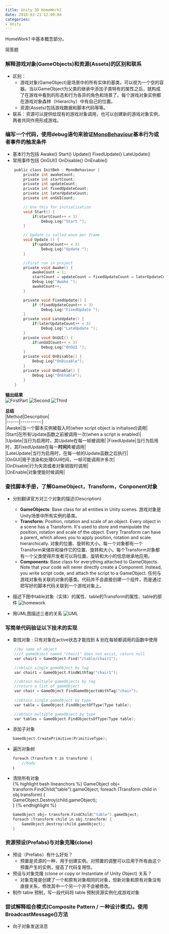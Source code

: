 ```yaml
---
title: Unity 3D HomeWork1
date: 2018-03-21 12:00:04
categories:
- Unity
---
```


HomeWork1 中基本概念部分。

 简答题
### 解释游戏对象(GameObjects)和资源(Assets)的区别和联系
- 区别：
    - 游戏对象(GameObject)是场景中的所有实体的基类，可以视为一个空的容器。当以GameObject为父类的继承中添加子类特有的属性之后，就构成了在游戏中看到的形态和行为各异的角色和场景了。每个游戏对象实例都在游戏对象森林（Hierarchy）中有自己的位置。
    - 资源(Assets)包括游戏数据和脚本代码等等。
- 联系：资源可以提供给现有的游戏对象调用，也可以创建新的游戏对象实例，两者共同作用形成游戏。

### 编写一个代码，使用debug语句来验证[MonoBehaviour](https://docs.unity3d.com/ScriptReference/MonoBehaviour.html)基本行为或者事件的触发条件
- 基本行为包括 Awake() Start() Update() FixedUpdate() LateUpdate()
- 常用事件包括 OnGUI() OnDisable() OnEnable()

```c
    public class InitBeh : MonoBehaviour {
        private int awakeCount;
        private int startCount;
        private int updateCount;
        private int fixedUpdateCount;
        private int laterUpdateCount;
        private int onGUICount;

        // Use this for initialization
        void Start() {
            if(startCount++ < 3)
                Debug.Log("Start ");
        }

        // Update is called once per frame
        void Update () {
            if(updateCount++ < 3)
                Debug.Log("Update ");
        }

        //First run in project
        private void Awake() {
            awakeCount = 1;
            startCount = updateCount = fixedUpdateCount = laterUpdateCount = onGUICount = 0;
            Debug.Log("Awake ");
            awakeCount++;
        }

        private void FixedUpdate() {
            if (fixedUpdateCount++ < 3)
                Debug.Log("FixedUpdate ");
        }
        private void LateUpdate() {
            if(laterUpdateCount++ < 3)
                Debug.Log("LateUpdate ");
        }
        private void OnGUI() {
            if(onGUICount++ < 3)
                Debug.Log("OnGUI ");
        }
        private void OnDisable() {
            Debug.Log("OnDisable");
        }
        private void OnEnable() {
            Debug.Log("OnEnable");
        }
    }
```


**输出结果**  
    ![FirstPart](http://i4.bvimg.com/618639/321710527c288258.png)
    ![Second](http://i4.bvimg.com/618639/d3183b375074539a.png)
    ![Third](http://i4.bvimg.com/618639/f6ed3b5832dffafe.png)

**总结**  
|Method|Description|  
|------|----------:|  
|Awake|当一个脚本实例被载入时(when script object is initialised)调用|  
|Start|在所有Update函数之前被调用一次(when a script is enabled)|  
|Update|当行为启用时，其Update在每一帧被调用| 
|FixedUpdate|当行为启用时，其FixedUpdate在每一**时间片**被调用|  
|LateUpdate|当行为启用时，在每一帧的Update函数之后执行|  
|OnGUI|用于渲染和处理GUI时间，一帧可能调用许多次|  
|OnDisable|行为失效或者对象销毁时调用|  
|OnEnable|对象使能时候调用|  

### 查找脚本手册，了解GameObject，Transform，Conponent对象
- 分别翻译官方对三个对象的描述(Description)  
    - **GameObjects**: Base class for all entities in Unity scenes. 游戏对象是Unity场景中所有实例的基类。
    - **Transform**: Position, rotation and scale of an object. Every object in a scene has a Transform. It's used to store and manipulate the position, rotation and scale of the object. Every Transform can have a parent, which allows you to apply position, rotation and scale hierarchically. 对象的位置、旋转和大小。每一个对象都有一个Transform来储存和操作它的位置、旋转和大小。每个Transform对象都有一个父类使得开发者可以将位置、旋转和大小的信息继承地应用。
    - **Components**: Base class for everything attached to GameObjects. Note that your code will never directly create a Component. Instead, you write script code, and attach the script to a GameObject. 任何与游戏对象有关联的对象的基类。代码并不会直接创建一个组件，而是通过把写好的脚本代码关联到一个游戏对象上。
        
- 描述下图中table对象（实体）的属性、table的Transform的属性、table的部件
        ![homework](https://pan.baidu.com/s/1myqv_r1PAmFZDPofJdTk5A)
- 用UML图描述三者的关系
        ![UML](https://pan.baidu.com/s/1ZZfPtp6HLmQo8vU7fWTvpg)

### 写简单代码验证以下技术的实现
- 查找对象 : 只有对象在active状态才能找到 & 别在每帧都调用的函数中使用 
```c
    //by name of object
    //if gameObject named "chair1" does not exist, return null
    var chair1 = GameObject.Find("/table/chair1");

    //obtain single gameObject by tag
    var chair1 = GameObject.FindWithTag("chair1");

    //obtain multiple gameObjects by tag
    //return a list of gameObject
    var chair = GameObject.FindGameObjectsWithTag("chair");  
    
    //obtain single gameObject by type
    var table = GameObject.FindObjectOfType(Type table);

    //obtain multiple gameObject by type
    var tables = GameObject.FindObjectsOfType(Type table);
```
    
- 添加子对象
    ```c
    GameObject.CreatePrimitive(PrimitiveType);
    ```
    
- 遍历对象树

    ```c
    foreach（Transform t in transform）｛
        //body
    ｝
    ```
- 清除所有对象  
{% highlight bash lineanchors %}
    GameObject obj= transform.FindChild("table").gameObject;
    foreach (Transform child in obj.transform) {  
        GameObject.Destroy(child.gameObject);  
    } 
{% endhighlight %}
    ```c
    GameObject obj= transform.FindChild("table").gameObject;
    foreach (Transform child in obj.transform) {  
        GameObject.Destroy(child.gameObject);  
    }  
    ```

### 资源预设(Prefabs)与对象克隆(clone)
- 预设（Prefabs）有什么好处？
    - 预置是资源的一种，用于创建实例。对预置的调整可以应用于所有由这个预置产生的实例，提高了代码复用性。
- 预设与对象克隆 (clone or copy or Instantiate of Unity Object) 关系？
    -  对象克隆是创建了一个和原有对象相同的对象，但新对象和原有对象没有直接关系，修改其中一个另一个并不会被修改。
- 制作 table 预制，写一段代码将 table 预制资源实例化成游戏对象

### 尝试解释组合模式(Composite Pattern / 一种设计模式)。使用BroadcastMessage()方法
- 向子对象发送消息
